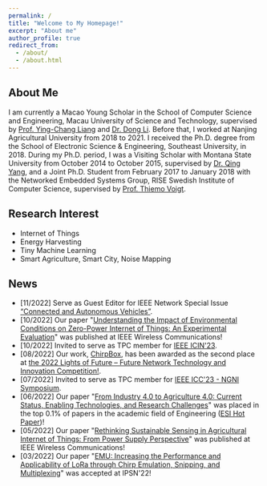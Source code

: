 ```yaml
---
permalink: /
title: "Welcome to My Homepage!"
excerpt: "About me"
author_profile: true
redirect_from: 
  - /about/
  - /about.html
---
```

 
About Me
------
I am currently a Macao Young Scholar in the School of Computer Science and Engineering, Macau University of Science and Technology, supervised by [Prof. Ying-Chang Liang](https://scholar.google.com.sg/citations?user=HybIiJ8AAAAJ&hl=en) and [Dr. Dong Li](https://www.must.edu.mo/en/fi/staff/lidong). Before that, I worked at Nanjing Agricultural University from 2018 to 2021. I received the Ph.D. degree from the School of Electronic Science & Engineering, Southeast University, in 2018. During my Ph.D. period, I was a Visiting Scholar with Montana State University from October 2014 to October 2015, supervised by [Dr. Qing Yang](http://www.cse.unt.edu/~qingyang/), and a Joint Ph.D. Student from February 2017 to January 2018 with the Networked Embedded Systems Group, RISE Swedish Institute of Computer Science, supervised by [Prof. Thiemo Voigt](https://katalog.uu.se/profile/?id=N2-279). 


Research Interest
------
* Internet of Things
* Energy Harvesting
* Tiny Machine Learning
* Smart Agriculture, Smart City, Noise Mapping



News
------
* [11/2022] Serve as Guest Editor for IEEE Network Special Issue [“Connected and Autonomous Vehicles”](https://www.comsoc.org/publications/magazines/ieee-network/cfp/connected-and-autonomous-vehicles).
* [10/2022] Our paper "[Understanding the Impact of Environmental Conditions on Zero-Power Internet of Things: An Experimental Evaluation](https://ieeexplore.ieee.org/document/9928079)" was published at IEEE Wireless Communications!
* [10/2022] Invited to serve as TPC member for [IEEE ICIN'23](https://www.icin-conference.org/).
* [08/2022] Our work, [ChirpBox](https://chirpbox.github.io/), has been awarded as the second place at [the 2022 Lights of Future – Future Network Technology and Innovation Competition!](https://chrisye-liu.github.io/files/certificate/2022lightaward.jpg).
* [07/2022] Invited to serve as TPC member for [IEEE ICC'23 - NGNI Symposium](https://icc2023.ieee-icc.org/).
* [06/2022] Our paper "[From Industry 4.0 to Agriculture 4.0: Current Status, Enabling Technologies, and Research Challenges](https://chrisye-liu.github.io/files/ye20agriculture4.pdf)" was placed in the top 0.1% of papers in the academic field of Engineering ([ESI Hot Paper](https://chrisye-liu.github.io/files/agri4hotpaper.pdf))!
* [05/2022] Our paper "[Rethinking Sustainable Sensing in Agricultural Internet of Things: From Power Supply Perspective](https://chrisye-liu.github.io/files/ye22poweredge.pdf)" was published at IEEE Wireless Communications!
* [03/2022] Our paper "[EMU: Increasing the Performance and Applicability of LoRa
through Chirp Emulation, Snipping, and Multiplexing](https://chrisye-liu.github.io/files/yang22emu.pdf)" was accepted at IPSN'22!

<body>
<script type="text/javascript" id="clustrmaps" src="//clustrmaps.com/map_v2.js?d=mBijBJ5D94MAVLqFRufg40ogHIrBiF1-SbfwZoVNwnY&cl=ffffff&w=a"></script>
<body>